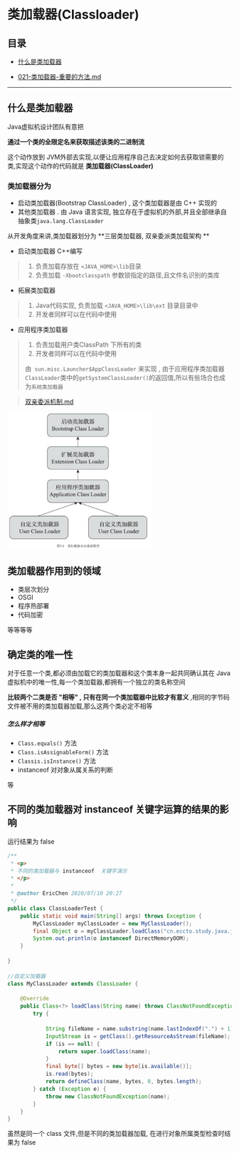# 类加载器(Classloader)

## 目录

- [什么是类加载器](#什么是类加载器)

-  [021-类加载器-重要的方法.md](021-类加载器-重要的方法.md) 

----

## 什么是类加载器

Java虚拟机设计团队有意把

**通过一个类的全限定名来获取描述该类的二进制流**

这个动作放到 JVM外部去实现,以便让应用程序自己去决定如何去获取锁需要的类,实现这个动作的代码就是  **类加载器(ClassLoader)**

### 类加载器分为

- 启动类加载器(Bootstrap ClassLoader) , 这个类加载器是由 C++ 实现的
- 其他类加载器 . 由 Java 语言实现, 独立存在于虚拟机的外部,并且全部继承自抽象类`java.lang.ClassLoader`

从开发角度来讲,类加载器划分为 **三层类加载器, 双亲委派类加载架构 ** 

-  启动类加载器  C++编写

  > 1. 负责加载存放在 `<JAVA_HOME>\lib`目录
  > 2. 负责加载 `-Xbootclasspath` 参数锁指定的路径,且文件名识别的类库

-  拓展类加载器

  > 1. Java代码实现, 负责加载 `<JAVA_HOME>\lib\ext` 目录目录中
  > 2. 开发者同样可以在代码中使用

-  应用程序类加载器

  > 1. 负责加载用户类ClassPath 下所有的类
  > 2. 开发者同样可以在代码中使用
  >
  > 由` sun.misc.Launcher$AppClassLoader` 来实现 , 由于应用程序类加载器`ClassLoader`类中的`getSystemClassLoader()`的返回值,所以有些场合也成为`系统类加载器`

> [双亲委派机制.md](03-双亲委派机制.md) 



<img src="../../assets/image-20200710175217058.png" alt="image-20200710175217058" style="zoom:33%;" />

## 类加载器作用到的领域

- 类层次划分
- OSGI
- 程序热部署
- 代码加密

等等等等

## 确定类的唯一性

对于任意一个类,都必须由加载它的类加载器和这个类本身一起共同确认其在 Java 虚拟机中的唯一性,每一个类加载器,都拥有一个独立的类名称空间

**比较两个二类是否 "相等" , 只有在同一个类加载器中比较才有意义** ,相同的字节码文件被不用的类加载器加载,那么这两个类必定不相等

##### 怎么样才相等

- `Class.equals()` 方法
- `Class.isAssignableForm()` 方法
- `Classis.isInstance()` 方法
- instanceof  对对象从属关系的判断

等

## 不同的类加载器对 instanceof 关键字运算的结果的影响

运行结果为 false

```java
/**
 * <p>
 * 不同的类加载器与 instanceof  关键字演示
 * </p>
 *
 * @author EricChen 2020/07/10 20:27
 */
public class ClassLoaderTest {
    public static void main(String[] args) throws Exception {
        MyClassLoader myClassLoader = new MyClassLoader();
        final Object o = myClassLoader.loadClass("cn.eccto.study.java.jvm.DirectMemoryOOM").newInstance();
        System.out.println(o instanceof DirectMemoryOOM);
    }

}

//自定义加载器
class MyClassLoader extends ClassLoader {

    @Override
    public Class<?> loadClass(String name) throws ClassNotFoundException {
        try {

            String fileName = name.substring(name.lastIndexOf(".") + 1) + ".class";
            InputStream is = getClass().getResourceAsStream(fileName);
            if (is == null) {
                return super.loadClass(name);
            }
            final byte[] bytes = new byte[is.available()];
            is.read(bytes);
            return defineClass(name, bytes, 0, bytes.length);
        } catch (Exception e) {
            throw new ClassNotFoundException(name);
        }
    }
}
```

虽然是同一个 class 文件,但是不同的类加载器加载, 在进行对象所属类型检查时结果为 false